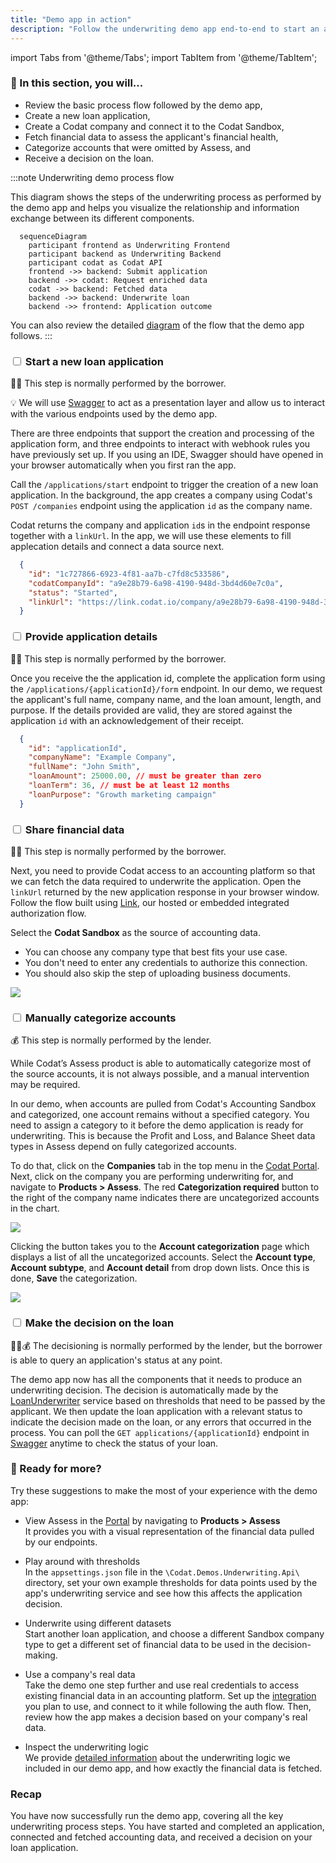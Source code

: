 ```yaml
---
title: "Demo app in action"
description: "Follow the underwriting demo app end-to-end to start an application, analyze it, and make a decision on the loan request"
---
```

import Tabs from '@theme/Tabs';
import TabItem from '@theme/TabItem';

### 🚀 In this section, you will...
* Review the basic process flow followed by the demo app,
* Create a new loan application,
* Create a Codat company and connect it to the Codat Sandbox,
* Fetch financial data to assess the applicant's financial health, 
* Categorize accounts that were omitted by Assess, and
* Receive a decision on the loan. 

:::note Underwriting demo process flow

This diagram shows the steps of the underwriting process as performed by the demo app and helps you visualize the relationship and information exchange between its different components.

``` mermaid
  sequenceDiagram
    participant frontend as Underwriting Frontend 
    participant backend as Underwriting Backend 
    participant codat as Codat API
    frontend ->> backend: Submit application
    backend ->> codat: Request enriched data
    codat ->> backend: Fetched data
    backend ->> backend: Underwrite loan
    backend ->> frontend: Application outcome
```  
You can also review the detailed [diagram](https://github.com/codatio/build-guide-underwriting-be#implementing-the-solution) of the flow that the demo app follows.
:::  

### <input type="checkbox" unchecked /> Start a new loan application  

🙏🏽 This step is normally performed by the borrower.

💡 We will use [Swagger](http://localhost:5069/swagger/index.html) to act as a presentation layer and allow us to interact with the various endpoints used by the demo app. 

There are three endpoints that support the creation and processing of the application form, and three endpoints to interact with webhook rules you have previously set up. If you using an IDE, Swagger should have opened in your browser automatically when you first ran the app. 

Call the `/applications/start` endpoint to trigger the creation of a new loan application. In the background, the app creates a company using Codat's `POST /companies` endpoint using the application `id` as the company name.

Codat returns the company and application `id`s in the endpoint response together with a `linkUrl`. In the app, we will use these elements to fill applecation details and connect a data source next.  

```json title="Example endpoint response"
  {
    "id": "1c727866-6923-4f81-aa7b-c7fd8c533586",
    "codatCompanyId": "a9e28b79-6a98-4190-948d-3bd4d60e7c0a",
    "status": "Started", 
    "linkUrl": "https://link.codat.io/company/a9e28b79-6a98-4190-948d-3bd4d60e7c0a"
  }
```

### <input type="checkbox" unchecked /> Provide application details  

🙏🏽 This step is normally performed by the borrower.

Once you receive the the application id, complete the application form using the `/applications/{applicationId}/form` endpoint. In our demo, we request the applicant's full name, company name, and the loan amount, length, and purpose. If the details provided are valid, they are stored against the application `id` with an acknowledgement of their receipt. 

```json title="Example application form"
  {
    "id": "applicationId", 
    "companyName": "Example Company",
    "fullName": "John Smith",
    "loanAmount": 25000.00, // must be greater than zero 
    "loanTerm": 36, // must be at least 12 months
    "loanPurpose": "Growth marketing campaign"
  }
```

### <input type="checkbox" unchecked /> Share financial data  

🙏🏽 This step is normally performed by the borrower.

Next, you need to provide Codat access to an accounting platform so that we can fetch the data required to underwrite the application. Open the `linkUrl` returned by the new application response in your browser window. Follow the flow built using [Link](/auth-flow/overview), our hosted or embedded integrated authorization flow. 

Select the **Codat Sandbox** as the source of accounting data.
* You can choose any company type that best fits your use case.
* You don't need to enter any credentials to authorize this connection. 
* You should also skip the step of uploading business documents. 

![](/img/use-cases/underwriting/sandbox-credentials-modal.png)

### <input type="checkbox" unchecked /> Manually categorize accounts 

💰 This step is normally performed by the lender.

While Codat’s Assess product is able to automatically categorize most of the source accounts, it is not always possible, and a manual intervention may be required. 

In our demo, when accounts are pulled from Codat's Accounting Sandbox and categorized, one account remains without a specified category. You need to assign a category to it before the demo application is ready for underwriting. This is because the Profit and Loss, and Balance Sheet data types in Assess depend on fully categorized accounts.

To do that, click on the **Companies** tab in the top menu in the [Codat Portal](https://app.codat.io/). Next, click on the company you are performing underwriting for, and navigate to **Products > Assess**. The red **Categorization required** button to the right of the company name indicates there are uncategorized accounts in the chart. 

![](/img/use-cases/underwriting/0000-acct-categorization-modal-06-03-2023.png)

Clicking the button takes you to the **Account categorization** page which displays a list of all the uncategorized accounts. Select the **Account type**, **Account subtype**, and **Account detail** from drop down lists. Once this is done, **Save** the categorization. 

![](/img/use-cases/underwriting/0000-categorization-screen.png)

### <input type="checkbox" unchecked /> Make the decision on the loan 

🙏🏽💰 The decisioning is normally performed by the lender, but the borrower is able to query an application's status at any point.

The demo app now has all the components that it needs to produce an underwriting decision. The decision is automatically made by the 
[LoanUnderwriter](https://dev.azure.com/codat/Codat%20Spikes/_git/DemosUnderwriting?path=/Codat.Demos.Underwriting.Api/Services/LoanUnderwriter.cs&version=GBmain) service based on thresholds that need to be passed by the applicant. We then update the loan application with a relevant status to indicate the decision made on the loan, or any errors that occurred in the process. You can poll the `GET applications/{applicationId}` endpoint in [Swagger](http://localhost:5069/swagger/index.html) anytime to check the status of your loan. 

### 💪 Ready for more? 

Try these suggestions to make the most of your experience with the demo app:

- View Assess in the [Portal](https://app.codat.io/) by navigating to **Products > Assess**  
  It provides you with a visual representation of the financial data pulled by our endpoints.
  
- Play around with thresholds  
  In the `appsettings.json` file in the `\Codat.Demos.Underwriting.Api\` directory, set your own example thresholds for data points used by the app's underwriting service and see how this affects the application decision.

- Underwrite using different datasets  
  Start another loan application, and choose a different Sandbox company type to get a different set of financial data to be used in the decision-making. 

- Use a company's real data  
  Take the demo one step further and use real credentials to access existing financial data in an accounting platform. Set up the [integration](/integrations/accounting/overview) you plan to use, and connect to it while following the auth flow. Then, review how the app makes a decision based on your company's real data. 

- Inspect the underwriting logic  
  We provide [detailed information](/underwriting/uw-decision) about the underwriting logic we included in our demo app, and how exactly the financial data is fetched. 
  

### Recap

You have now successfully run the demo app, covering all the key underwriting process steps. You have started and completed an application, connected and fetched accounting data, and received a decision on your loan application. 